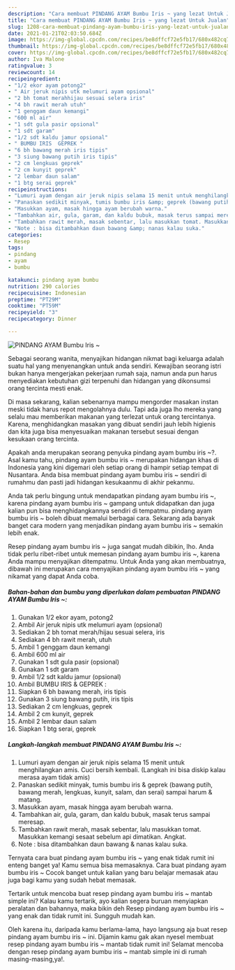 ```yaml
---
description: "Cara membuat PINDANG AYAM Bumbu Iris ~ yang lezat Untuk Jualan"
title: "Cara membuat PINDANG AYAM Bumbu Iris ~ yang lezat Untuk Jualan"
slug: 1208-cara-membuat-pindang-ayam-bumbu-iris-yang-lezat-untuk-jualan
date: 2021-01-21T02:03:50.684Z
image: https://img-global.cpcdn.com/recipes/be8dffcf72e5fb17/680x482cq70/pindang-ayam-bumbu-iris-foto-resep-utama.jpg
thumbnail: https://img-global.cpcdn.com/recipes/be8dffcf72e5fb17/680x482cq70/pindang-ayam-bumbu-iris-foto-resep-utama.jpg
cover: https://img-global.cpcdn.com/recipes/be8dffcf72e5fb17/680x482cq70/pindang-ayam-bumbu-iris-foto-resep-utama.jpg
author: Iva Malone
ratingvalue: 3
reviewcount: 14
recipeingredient:
- "1/2 ekor ayam potong2"
- " Air jeruk nipis utk melumuri ayam opsional"
- "2 bh tomat merahhijau sesuai selera iris"
- "4 bh rawit merah utuh"
- "1 genggam daun kemangi"
- "600 ml air"
- "1 sdt gula pasir opsional"
- "1 sdt garam"
- "1/2 sdt kaldu jamur opsional"
- " BUMBU IRIS  GEPREK "
- "6 bh bawang merah iris tipis"
- "3 siung bawang putih iris tipis"
- "2 cm lengkuas geprek"
- "2 cm kunyit geprek"
- "2 lembar daun salam"
- "1 btg serai geprek"
recipeinstructions:
- "Lumuri ayam dengan air jeruk nipis selama 15 menit untuk menghilangkan amis. Cuci bersih kembali. (Langkah ini bisa diskip kalau merasa ayam tidak amis)"
- "Panaskan sedikit minyak, tumis bumbu iris &amp; geprek (bawang putih, bawang merah, lengkuas, kunyit, salam, dan serai) sampai harum &amp; matang."
- "Masukkan ayam, masak hingga ayam berubah warna."
- "Tambahkan air, gula, garam, dan kaldu bubuk, masak terus sampai meresap."
- "Tambahkan rawit merah, masak sebentar, lalu masukkan tomat. Masukkan kemangi sesaat sebelum api dimatikan. Angkat."
- "Note : bisa ditambahkan daun bawang &amp; nanas kalau suka."
categories:
- Resep
tags:
- pindang
- ayam
- bumbu

katakunci: pindang ayam bumbu 
nutrition: 290 calories
recipecuisine: Indonesian
preptime: "PT29M"
cooktime: "PT59M"
recipeyield: "3"
recipecategory: Dinner

---
```



![PINDANG AYAM Bumbu Iris ~](https://img-global.cpcdn.com/recipes/be8dffcf72e5fb17/680x482cq70/pindang-ayam-bumbu-iris-foto-resep-utama.jpg)

Sebagai seorang wanita, menyajikan hidangan nikmat bagi keluarga adalah suatu hal yang menyenangkan untuk anda sendiri. Kewajiban seorang istri bukan hanya mengerjakan pekerjaan rumah saja, namun anda pun harus menyediakan kebutuhan gizi terpenuhi dan hidangan yang dikonsumsi orang tercinta mesti enak.

Di masa  sekarang, kalian sebenarnya mampu mengorder masakan instan meski tidak harus repot mengolahnya dulu. Tapi ada juga lho mereka yang selalu mau memberikan makanan yang terlezat untuk orang tercintanya. Karena, menghidangkan masakan yang dibuat sendiri jauh lebih higienis dan kita juga bisa menyesuaikan makanan tersebut sesuai dengan kesukaan orang tercinta. 



Apakah anda merupakan seorang penyuka pindang ayam bumbu iris ~?. Asal kamu tahu, pindang ayam bumbu iris ~ merupakan hidangan khas di Indonesia yang kini digemari oleh setiap orang di hampir setiap tempat di Nusantara. Anda bisa membuat pindang ayam bumbu iris ~ sendiri di rumahmu dan pasti jadi hidangan kesukaanmu di akhir pekanmu.

Anda tak perlu bingung untuk mendapatkan pindang ayam bumbu iris ~, karena pindang ayam bumbu iris ~ gampang untuk didapatkan dan juga kalian pun bisa menghidangkannya sendiri di tempatmu. pindang ayam bumbu iris ~ boleh dibuat memalui berbagai cara. Sekarang ada banyak banget cara modern yang menjadikan pindang ayam bumbu iris ~ semakin lebih enak.

Resep pindang ayam bumbu iris ~ juga sangat mudah dibikin, lho. Anda tidak perlu ribet-ribet untuk memesan pindang ayam bumbu iris ~, karena Anda mampu menyajikan ditempatmu. Untuk Anda yang akan membuatnya, dibawah ini merupakan cara menyajikan pindang ayam bumbu iris ~ yang nikamat yang dapat Anda coba.

<!--inarticleads1-->

##### Bahan-bahan dan bumbu yang diperlukan dalam pembuatan PINDANG AYAM Bumbu Iris ~:

1. Gunakan 1/2 ekor ayam, potong2
1. Ambil  Air jeruk nipis utk melumuri ayam (opsional)
1. Sediakan 2 bh tomat merah/hijau sesuai selera, iris
1. Sediakan 4 bh rawit merah, utuh
1. Ambil 1 genggam daun kemangi
1. Ambil 600 ml air
1. Gunakan 1 sdt gula pasir (opsional)
1. Gunakan 1 sdt garam
1. Ambil 1/2 sdt kaldu jamur (opsional)
1. Ambil  BUMBU IRIS &amp; GEPREK :
1. Siapkan 6 bh bawang merah, iris tipis
1. Gunakan 3 siung bawang putih, iris tipis
1. Sediakan 2 cm lengkuas, geprek
1. Ambil 2 cm kunyit, geprek
1. Ambil 2 lembar daun salam
1. Siapkan 1 btg serai, geprek




<!--inarticleads2-->

##### Langkah-langkah membuat PINDANG AYAM Bumbu Iris ~:

1. Lumuri ayam dengan air jeruk nipis selama 15 menit untuk menghilangkan amis. Cuci bersih kembali. (Langkah ini bisa diskip kalau merasa ayam tidak amis)
1. Panaskan sedikit minyak, tumis bumbu iris &amp; geprek (bawang putih, bawang merah, lengkuas, kunyit, salam, dan serai) sampai harum &amp; matang.
1. Masukkan ayam, masak hingga ayam berubah warna.
1. Tambahkan air, gula, garam, dan kaldu bubuk, masak terus sampai meresap.
1. Tambahkan rawit merah, masak sebentar, lalu masukkan tomat. Masukkan kemangi sesaat sebelum api dimatikan. Angkat.
1. Note : bisa ditambahkan daun bawang &amp; nanas kalau suka.




Ternyata cara buat pindang ayam bumbu iris ~ yang enak tidak rumit ini enteng banget ya! Kamu semua bisa memasaknya. Cara buat pindang ayam bumbu iris ~ Cocok banget untuk kalian yang baru belajar memasak atau juga bagi kamu yang sudah hebat memasak.

Tertarik untuk mencoba buat resep pindang ayam bumbu iris ~ mantab simple ini? Kalau kamu tertarik, ayo kalian segera buruan menyiapkan peralatan dan bahannya, maka bikin deh Resep pindang ayam bumbu iris ~ yang enak dan tidak rumit ini. Sungguh mudah kan. 

Oleh karena itu, daripada kamu berlama-lama, hayo langsung aja buat resep pindang ayam bumbu iris ~ ini. Dijamin kamu gak akan nyesel membuat resep pindang ayam bumbu iris ~ mantab tidak rumit ini! Selamat mencoba dengan resep pindang ayam bumbu iris ~ mantab simple ini di rumah masing-masing,ya!.


